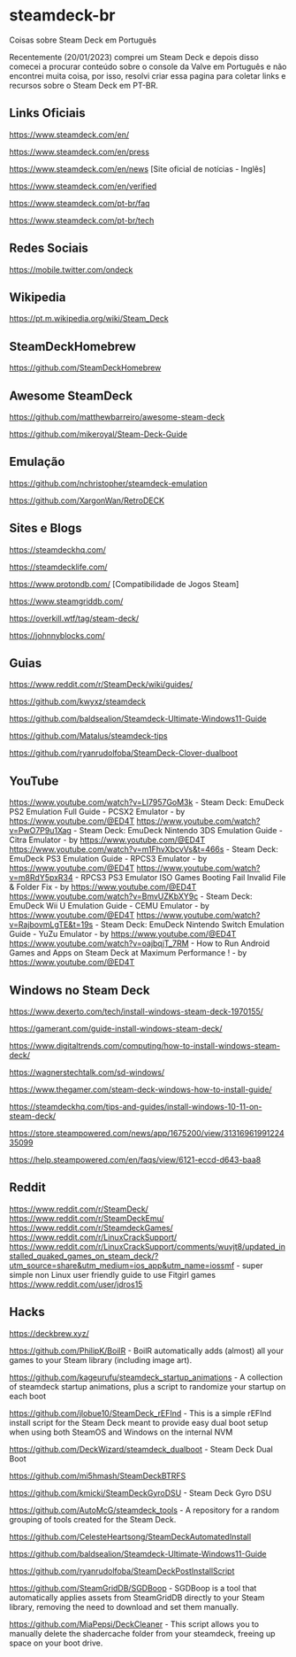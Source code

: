 # steamdeck-br
Coisas sobre Steam Deck em Português

Recentemente (20/01/2023) comprei um Steam Deck e depois disso comecei a procurar conteúdo sobre o console da Valve em Português e não encontrei muita coisa, por isso, resolvi criar essa pagina para coletar links e recursos sobre o Steam Deck em PT-BR.

## Links Oficiais
https://www.steamdeck.com/en/

https://www.steamdeck.com/en/press

https://www.steamdeck.com/en/news [Site oficial de notícias - Inglês]

https://www.steamdeck.com/en/verified

https://www.steamdeck.com/pt-br/faq

https://www.steamdeck.com/pt-br/tech


## Redes Sociais
https://mobile.twitter.com/ondeck

## Wikipedia
https://pt.m.wikipedia.org/wiki/Steam_Deck

## SteamDeckHomebrew
https://github.com/SteamDeckHomebrew

## Awesome SteamDeck
https://github.com/matthewbarreiro/awesome-steam-deck

https://github.com/mikeroyal/Steam-Deck-Guide

## Emulação
https://github.com/nchristopher/steamdeck-emulation

https://github.com/XargonWan/RetroDECK


## Sites e Blogs
https://steamdeckhq.com/

https://steamdecklife.com/

https://www.protondb.com/ [Compatibilidade de Jogos Steam]

https://www.steamgriddb.com/

https://overkill.wtf/tag/steam-deck/

https://johnnyblocks.com/

## Guias
https://www.reddit.com/r/SteamDeck/wiki/guides/

https://github.com/kwyxz/steamdeck

https://github.com/baldsealion/Steamdeck-Ultimate-Windows11-Guide

https://github.com/Matalus/steamdeck-tips

https://github.com/ryanrudolfoba/SteamDeck-Clover-dualboot


## YouTube

https://www.youtube.com/watch?v=LI7957GoM3k - Steam Deck: EmuDeck PS2 Emulation Full Guide - PCSX2 Emulator - by https://www.youtube.com/@ED4T
https://www.youtube.com/watch?v=PwO7P9u1Xag - Steam Deck: EmuDeck Nintendo 3DS Emulation Guide - Citra Emulator - by https://www.youtube.com/@ED4T
https://www.youtube.com/watch?v=m1FhvXbcvVs&t=466s - Steam Deck: EmuDeck PS3 Emulation Guide - RPCS3 Emulator - by https://www.youtube.com/@ED4T
https://www.youtube.com/watch?v=m8RdY5pxR34 - RPCS3 PS3 Emulator ISO Games Booting Fail Invalid File & Folder Fix - by https://www.youtube.com/@ED4T
https://www.youtube.com/watch?v=BmvUZKbXY9c - Steam Deck: EmuDeck Wii U Emulation Guide - CEMU Emulator - by https://www.youtube.com/@ED4T
https://www.youtube.com/watch?v=RajbovmLgTE&t=19s - Steam Deck: EmuDeck Nintendo Switch Emulation Guide - YuZu Emulator - by https://www.youtube.com/@ED4T
https://www.youtube.com/watch?v=oajbqjT_7RM - How to Run Android Games and Apps on Steam Deck at Maximum Performance ! - by https://www.youtube.com/@ED4T


## Windows no Steam Deck

https://www.dexerto.com/tech/install-windows-steam-deck-1970155/

https://gamerant.com/guide-install-windows-steam-deck/

https://www.digitaltrends.com/computing/how-to-install-windows-steam-deck/

https://wagnerstechtalk.com/sd-windows/

https://www.thegamer.com/steam-deck-windows-how-to-install-guide/

https://steamdeckhq.com/tips-and-guides/install-windows-10-11-on-steam-deck/

https://store.steampowered.com/news/app/1675200/view/3131696199122435099

https://help.steampowered.com/en/faqs/view/6121-eccd-d643-baa8

## Reddit
https://www.reddit.com/r/SteamDeck/
https://www.reddit.com/r/SteamDeckEmu/
https://www.reddit.com/r/SteamdeckGames/
https://www.reddit.com/r/LinuxCrackSupport/
		https://www.reddit.com/r/LinuxCrackSupport/comments/wuvjt8/updated_installed_quaked_games_on_steam_deck/?utm_source=share&utm_medium=ios_app&utm_name=iossmf - super simple non Linux user friendly guide to use Fitgirl games
		https://www.reddit.com/user/jdros15
		


## Hacks
https://deckbrew.xyz/

https://github.com/PhilipK/BoilR - BoilR automatically adds (almost) all your games to your Steam library (including image art).

https://github.com/kageurufu/steamdeck_startup_animations - A collection of steamdeck startup animations, plus a script to randomize your startup on each boot

https://github.com/jlobue10/SteamDeck_rEFInd - This is a simple rEFInd install script for the Steam Deck meant to provide easy dual boot setup when using both SteamOS and Windows on the internal NVM

https://github.com/DeckWizard/steamdeck_dualboot - Steam Deck Dual Boot

https://github.com/mi5hmash/SteamDeckBTRFS

https://github.com/kmicki/SteamDeckGyroDSU - Steam Deck Gyro DSU

https://github.com/AutoMcG/steamdeck_tools - A repository for a random grouping of tools created for the Steam Deck.

https://github.com/CelesteHeartsong/SteamDeckAutomatedInstall

https://github.com/baldsealion/Steamdeck-Ultimate-Windows11-Guide

https://github.com/ryanrudolfoba/SteamDeckPostInstallScript

https://github.com/SteamGridDB/SGDBoop - SGDBoop is a tool that automatically applies assets from SteamGridDB directly to your Steam library, removing the need to download and set them manually.

https://github.com/MiaPepsi/DeckCleaner - This script allows you to manually delete the shadercache folder from your steamdeck, freeing up space on your boot drive.



